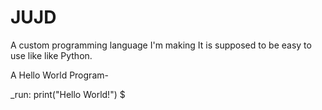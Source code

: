 # JUJD
A custom programming language I'm making
It is supposed to be easy to use like like Python.

A Hello World Program-

_run:
print("Hello World!")
$
